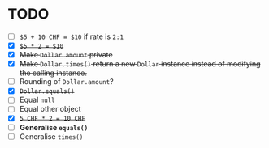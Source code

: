 # TODO

- [ ] `$5 + 10 CHF = $10` if rate is `2:1`
- [x] ~~`$5 * 2 = $10`~~
- [x] ~~Make `Dollar.amount` private~~
- [x] ~~Make `Dollar.times()` return a new `Dollar` instance instead of
      modifying the calling instance.~~
- [ ] Rounding of `Dollar.amount`?
- [x] ~~`Dollar.equals()`~~
- [ ] Equal `null`
- [ ] Equal other object
- [x] ~~`5 CHF * 2 = 10 CHF`~~
- [ ] **Generalise `equals()`**
- [ ] Generalise `times()`
